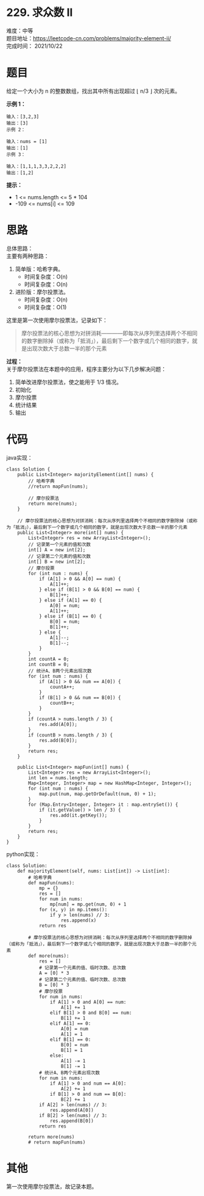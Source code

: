 # 229. 求众数 II
难度：中等   
题目地址：https://leetcode-cn.com/problems/majority-element-ii/   
完成时间：  2021/10/22   
# 题目
给定一个大小为 n 的整数数组，找出其中所有出现超过 ⌊ n/3 ⌋ 次的元素。
 

**示例 1：**
```
输入：[3,2,3]
输出：[3]
示例 2：

输入：nums = [1]
输出：[1]
示例 3：

输入：[1,1,1,3,3,2,2,2]
输出：[1,2]
```

**提示：**

+ 1 <= nums.length <= 5 * 104
+ -109 <= nums[i] <= 109



# 思路

总体思路：   
主要有两种思路：
1. 简单版：哈希字典。 
   + 时间复杂度：O(n)
   + 时间复杂度：O(n)
2. 进阶版：摩尔投票法。
   + 时间复杂度：O(n)
   + 时间复杂度：O(1)

这里是第一次使用摩尔投票法，记录如下：    
>摩尔投票法的核心思想为对拼消耗————即每次从序列里选择两个不相同的数字删除掉（或称为「抵消」），最后剩下一个数字或几个相同的数字，就是出现次数大于总数一半的那个元素

**过程：**   
关于摩尔投票法在本题中的应用，程序主要分为以下几步解决问题：   
1. 简单改进摩尔投票法，使之能用于 1/3 情况。
2. 初始化
3. 摩尔投票
4. 统计结果
5. 输出


# 代码
java实现：   
```
class Solution {
    public List<Integer> majorityElement(int[] nums) {
        // 哈希字典
        //return mapFun(nums);
        
        // 摩尔投票法
        return more(nums);
    }

    // 摩尔投票法的核心思想为对拼消耗：每次从序列里选择两个不相同的数字删除掉（或称为「抵消」），最后剩下一个数字或几个相同的数字，就是出现次数大于总数一半的那个元素
    public List<Integer> more(int[] nums) {
        List<Integer> res = new ArrayList<Integer>();
        // 记录第一个元素的值和次数
        int[] A = new int[2];
        // 记录第二个元素的值和次数
        int[] B = new int[2];
        // 摩尔投票
        for (int num : nums) {
            if (A[1] > 0 && A[0] == num) {
                A[1]++;
            } else if (B[1] > 0 && B[0] == num) {
                B[1]++;
            } else if (A[1] == 0) {
                A[0] = num;
                A[1]++;
            } else if (B[1] == 0) {
                B[0] = num;
                B[1]++;
            } else {
                A[1]--;
                B[1]--;
            }
        }
        int countA = 0;
        int countB = 0;
        // 统计A、B两个元素出现次数
        for (int num : nums) {
            if (A[1] > 0 && num == A[0]) {
                countA++;
            }
            if (B[1] > 0 && num == B[0]) {
                countB++;
            }
        }
        if (countA > nums.length / 3) {
            res.add(A[0]);
        }
        if (countB > nums.length / 3) {
            res.add(B[0]);
        }
        return res;
    }

    public List<Integer> mapFun(int[] nums) {
        List<Integer> res = new ArrayList<Integer>();
        int len = nums.length;
        Map<Integer, Integer> map = new HashMap<Integer, Integer>();
        for (int num : nums) {
            map.put(num, map.getOrDefault(num, 0) + 1);
        }
        for (Map.Entry<Integer, Integer> it : map.entrySet()) {
            if (it.getValue() > len / 3) {
                res.add(it.getKey());
            }
        }
        return res;
    }
}
```
python实现：   
```
class Solution:
    def majorityElement(self, nums: List[int]) -> List[int]:
        # 哈希字典
        def mapFun(nums):
            mp = {}
            res = []
            for num in nums:
                mp[num] = mp.get(num, 0) + 1
            for (x, y) in mp.items():
                if y > len(nums) // 3:
                    res.append(x)
            return res

        # 摩尔投票法的核心思想为对拼消耗：每次从序列里选择两个不相同的数字删除掉（或称为「抵消」），最后剩下一个数字或几个相同的数字，就是出现次数大于总数一半的那个元素
        def more(nums):
            res = []
            # 记录第一个元素的值、临时次数、总次数
            A = [0] * 3
            # 记录第二个元素的值、临时次数、总次数
            B = [0] * 3
            # 摩尔投票
            for num in nums:
                if A[1] > 0 and A[0] == num:
                    A[1] += 1
                elif B[1] > 0 and B[0] == num:
                    B[1] += 1
                elif A[1] == 0:
                    A[0] = num
                    A[1] = 1
                elif B[1] == 0:
                    B[0] = num
                    B[1] = 1
                else:
                    A[1] -= 1
                    B[1] -= 1
            # 统计A、B两个元素出现次数
            for num in nums:
                if A[1] > 0 and num == A[0]:
                    A[2] += 1
                if B[1] > 0 and num == B[0]:
                    B[2] += 1
            if A[2] > len(nums) // 3:
                res.append(A[0])
            if B[2] > len(nums) // 3:
                res.append(B[0])
            return res

        return more(nums)
        # return mapFun(nums)
```
# 其他

第一次使用摩尔投票法，故记录本题。

